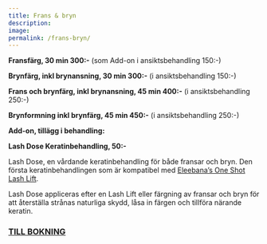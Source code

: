 ```yaml
---
title: Frans & bryn
description:
image:
permalink: /frans-bryn/
---
```


**Fransfärg, 30 min 300:-** (som Add-on i ansiktsbehandling 150:-)

**Brynfärg, inkl brynansning, 30 min 300:-** (i ansiktsbehandling 150:-)

**Frans och brynfärg, inkl brynansning, 45 min 400:-** (i ansiktsbehandling 250:-)

**Brynformning inkl brynfärg, 45 min 450:-** (i ansiktsbehandling 250:-)

**Add-on, tillägg i behandling:**

**Lash Dose Keratinbehandling, 50:-**

Lash Dose, en vårdande keratinbehandling för både fransar och bryn. Den första keratinbehandlingen som är kompatibel med [Eleebana’s One Shot Lash Lift](https://pipershudvard.com/lashlift/).

Lash Dose appliceras efter en Lash Lift eller färgning av fransar och bryn för att återställa strånas naturliga skydd, låsa in färgen och tillföra närande keratin.


### [TILL BOKNING](http://pipershudvard.com/kontakta-oss/)

